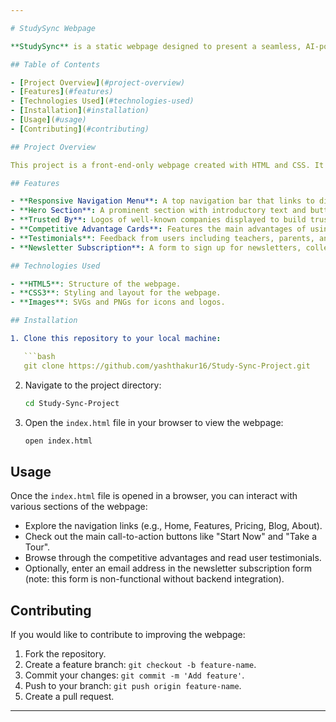 ```yaml
---

# StudySync Webpage

**StudySync** is a static webpage designed to present a seamless, AI-powered learning platform concept. It showcases the features, testimonials, and contact information for a fictional education platform.

## Table of Contents

- [Project Overview](#project-overview)
- [Features](#features)
- [Technologies Used](#technologies-used)
- [Installation](#installation)
- [Usage](#usage)
- [Contributing](#contributing)

## Project Overview

This project is a front-end-only webpage created with HTML and CSS. It represents a landing page for **StudySync**, highlighting the platform’s value propositions and design.

## Features

- **Responsive Navigation Menu**: A top navigation bar that links to different sections of the site.
- **Hero Section**: A prominent section with introductory text and buttons for "Start now" and "Take a tour".
- **Trusted By**: Logos of well-known companies displayed to build trust.
- **Competitive Advantage Cards**: Features the main advantages of using StudySync, such as personalized learning and industry partnerships.
- **Testimonials**: Feedback from users including teachers, parents, and administrators.
- **Newsletter Subscription**: A form to sign up for newsletters, collecting email addresses.

## Technologies Used

- **HTML5**: Structure of the webpage.
- **CSS3**: Styling and layout for the webpage.
- **Images**: SVGs and PNGs for icons and logos.

## Installation

1. Clone this repository to your local machine:

   ```bash
   git clone https://github.com/yashthakur16/Study-Sync-Project.git
   ```

2. Navigate to the project directory:

   ```bash
   cd Study-Sync-Project
   ```

3. Open the `index.html` file in your browser to view the webpage:

   ```bash
   open index.html
   ```

## Usage

Once the `index.html` file is opened in a browser, you can interact with various sections of the webpage:

- Explore the navigation links (e.g., Home, Features, Pricing, Blog, About).
- Check out the main call-to-action buttons like "Start Now" and "Take a Tour".
- Browse through the competitive advantages and read user testimonials.
- Optionally, enter an email address in the newsletter subscription form (note: this form is non-functional without backend integration).

## Contributing

If you would like to contribute to improving the webpage:

1. Fork the repository.
2. Create a feature branch: `git checkout -b feature-name`.
3. Commit your changes: `git commit -m 'Add feature'`.
4. Push to your branch: `git push origin feature-name`.
5. Create a pull request.


---
```

